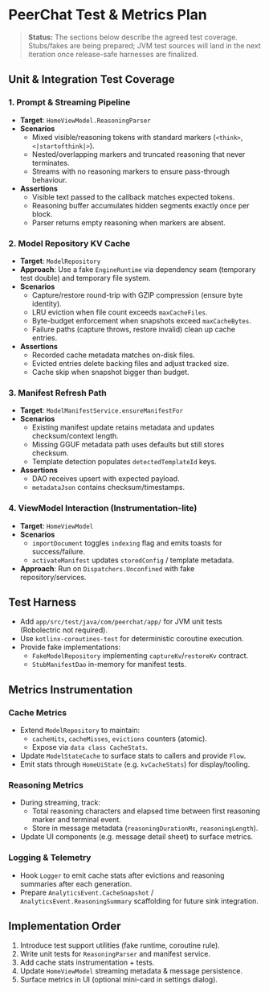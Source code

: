 # PeerChat Test & Metrics Plan

> **Status:** The sections below describe the agreed test coverage. Stubs/fakes are being prepared; JVM test sources will land in the next iteration once release-safe harnesses are finalized.

## Unit & Integration Test Coverage

### 1. Prompt & Streaming Pipeline
- **Target**: `HomeViewModel.ReasoningParser`
- **Scenarios**
  - Mixed visible/reasoning tokens with standard markers (`<think>`, `<|startofthink|>`).
  - Nested/overlapping markers and truncated reasoning that never terminates.
  - Streams with no reasoning markers to ensure pass-through behaviour.
- **Assertions**
  - Visible text passed to the callback matches expected tokens.
  - Reasoning buffer accumulates hidden segments exactly once per block.
  - Parser returns empty reasoning when markers are absent.

### 2. Model Repository KV Cache
- **Target**: `ModelRepository`
- **Approach**: Use a fake `EngineRuntime` via dependency seam (temporary test double) and temporary file system.
- **Scenarios**
  - Capture/restore round-trip with GZIP compression (ensure byte identity).
  - LRU eviction when file count exceeds `maxCacheFiles`.
  - Byte-budget enforcement when snapshots exceed `maxCacheBytes`.
  - Failure paths (capture throws, restore invalid) clean up cache entries.
- **Assertions**
  - Recorded cache metadata matches on-disk files.
  - Evicted entries delete backing files and adjust tracked size.
  - Cache skip when snapshot bigger than budget.

### 3. Manifest Refresh Path
- **Target**: `ModelManifestService.ensureManifestFor`
- **Scenarios**
  - Existing manifest update retains metadata and updates checksum/context length.
  - Missing GGUF metadata path uses defaults but still stores checksum.
  - Template detection populates `detectedTemplateId` keys.
- **Assertions**
  - DAO receives upsert with expected payload.
  - `metadataJson` contains checksum/timestamps.

### 4. ViewModel Interaction (Instrumentation-lite)
- **Target**: `HomeViewModel`
- **Scenarios**
  - `importDocument` toggles `indexing` flag and emits toasts for success/failure.
  - `activateManifest` updates `storedConfig` / template metadata.
- **Approach**: Run on `Dispatchers.Unconfined` with fake repository/services.

## Test Harness
- Add `app/src/test/java/com/peerchat/app/` for JVM unit tests (Robolectric not required).
- Use `kotlinx-coroutines-test` for deterministic coroutine execution.
- Provide fake implementations:
  - `FakeModelRepository` implementing `captureKv`/`restoreKv` contract.
  - `StubManifestDao` in-memory for manifest tests.

## Metrics Instrumentation

### Cache Metrics
- Extend `ModelRepository` to maintain:
  - `cacheHits`, `cacheMisses`, `evictions` counters (atomic).
  - Expose via `data class CacheStats`.
- Update `ModelStateCache` to surface stats to callers and provide `Flow`.
- Emit stats through `HomeUiState` (e.g. `kvCacheStats`) for display/tooling.

### Reasoning Metrics
- During streaming, track:
  - Total reasoning characters and elapsed time between first reasoning marker and terminal event.
  - Store in message metadata (`reasoningDurationMs`, `reasoningLength`).
- Update UI components (e.g. message detail sheet) to surface metrics.

### Logging & Telemetry
- Hook `Logger` to emit cache stats after evictions and reasoning summaries after each generation.
- Prepare `AnalyticsEvent.CacheSnapshot` / `AnalyticsEvent.ReasoningSummary` scaffolding for future sink integration.

## Implementation Order
1. Introduce test support utilities (fake runtime, coroutine rule).
2. Write unit tests for `ReasoningParser` and manifest service.
3. Add cache stats instrumentation + tests.
4. Update `HomeViewModel` streaming metadata & message persistence.
5. Surface metrics in UI (optional mini-card in settings dialog).
